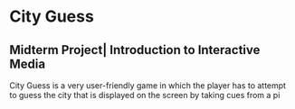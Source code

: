 # City Guess
## Midterm Project| Introduction to Interactive Media

City Guess is a very user-friendly game in which the player has to attempt to guess the city that is displayed on the screen by taking cues from a pi
